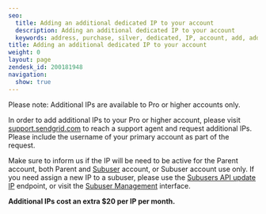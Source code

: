 ```yaml
---
seo:
  title: Adding an additional dedicated IP to your account
  description: Adding an additional dedicated IP to your account
  keywords: address, purchase, silver, dedicated, IP, account, add, additional, another, need, more, IPs
title: Adding an additional dedicated IP to your account
weight: 0
layout: page
zendesk_id: 200181948
navigation:
  show: true
---
```

Please note: Additional IPs are available to Pro or higher accounts only. 

In order to add additional IPs to your Pro or higher account, please visit [support.sendgrid.com](https://support.sendgrid.com/hc/en-us) to reach a support agent and request additional IPs. Please include the username of your primary account as part of the request. 

Make sure to inform us if the IP will be need to be active for the Parent account, both Parent and [Subuser]({{root_url}}/Classroom/Basics/Account/what_are_subusers.html) account, or Subuser account use only. If you need assign a new IP to a subuser, please use the [Subusers API update IP]({{root_url}}/API_Reference/Web_API_v3/subusers.html#Update-IPs-assigned-to-a-subuser-PUT) endpoint, or visit the [Subuser Management](https://app.sendgrid.com/settings/subusers) interface. 

**Additional IPs cost an extra $20 per IP per month.**
